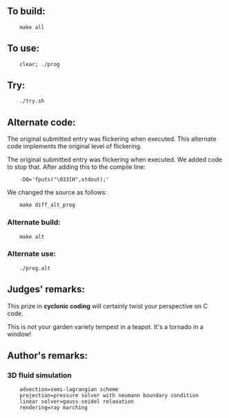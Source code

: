 ## To build:

``` <!---sh-->
    make all
```


## To use:

``` <!---sh-->
    clear; ./prog
```


## Try:

``` <!---sh-->
    ./try.sh
```


## Alternate code:

The original submitted entry was flickering when executed.  This alternate
code implements the original level of flickering.

The original submitted entry was flickering when executed. We added code to stop that.
After adding this to the compile line:

```
    -DQ='fputs("\033[H",stdout);'
```

We changed the source as follows:

``` <!---sh-->
    make diff_alt_prog
```


### Alternate build:

``` <!---sh-->
    make alt
```


### Alternate use:

``` <!---sh-->
    ./prog.alt
```


## Judges' remarks:

This prize in **cyclonic coding** will certainly twist your perspective on C code.

This is not your garden variety tempest in a teapot. It's a tornado in a window!


## Author's remarks:


### 3D fluid simulation

```
    advection=semi-lagrangian scheme
    projection=pressure solver with neumann boundary condition
    linear solver=gauss-seidel relaxation
    rendering=ray marching
```


<!--

    Copyright © 1984-2025 by Landon Curt Noll and Leonid A. Broukhis.  All Rights Reserved.

    You are free to share and adapt this file under the terms of this license:

        Creative Commons Attribution-ShareAlike 4.0 International (CC BY-SA 4.0)

    For more information, see:

        https://creativecommons.org/licenses/by-sa/4.0/

-->
